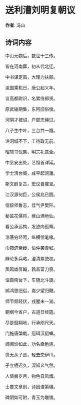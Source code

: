# 送利漕刘明复朝议

**作者**: 冯山

## 诗词内容

中山元魏后，数世十三传。

皆在河南葬，初从代北迁。

中书谋定策，大理力扶颠。

渝国乘机日，唐公起义年。

议高都尉识，名累侍郎贤。

原武输期集，东阿旧俗悛。

河阴才被诏，户部志绳愆。

八子生中叶，三台共一躔。

洪洞城不下，工待政无前。

昭辅书仪集，明宗礼意全。

中丞安出处，艺祖首详延。

学士清台阁，咸平起涧瀍。

斯文醇复古，宏议自摧坚。

江汉源何巨，公侯兆已圆。

信辞师鲁志，佳气尹樊阡。

秘监花儒将，缑山酒地仙。

看公承远构，发迹向孤骞。

浩荡穷经笥，纵横信笔椽。

巾箱遗紫绶，伯仲袭青毡。

辨论多兵略，澄清累使权。

凤鸣雄屏翰，鹑首富刀泉。

诏自南台下，车随北斗旋。

鹓鸿思旧侣，嵩少望归鞭。

师节频轻伏，戎腥未一湔。

朝纲今省户，古道日经筵。

尽是徊翔地，行承咫尺天。

门施唐棨戟，冠珥汉貂蝉。

阀阅谁如此，功名盍勉旃。

慎无从子晋，轻去恋伊川。

孑立栖迟久，深知义气然。

人情尝岁月，物色自风烟。

士要文章别，诗因谱第编。

碑阴如可附，青玉为雕镌。

